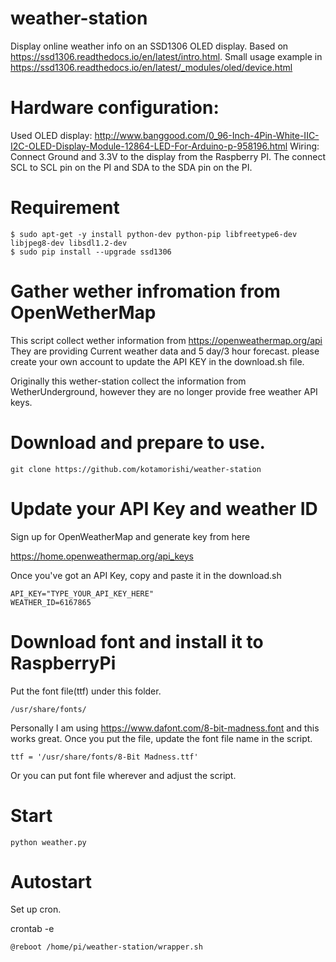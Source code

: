 # weather-station
Display online weather info on an SSD1306 OLED display. 
Based on https://ssd1306.readthedocs.io/en/latest/intro.html.
Small usage example in https://ssd1306.readthedocs.io/en/latest/_modules/oled/device.html

# Hardware configuration:
Used OLED display: http://www.banggood.com/0_96-Inch-4Pin-White-IIC-I2C-OLED-Display-Module-12864-LED-For-Arduino-p-958196.html
Wiring: Connect Ground and 3.3V to the display from the Raspberry PI. The connect SCL to SCL pin on the PI and SDA to the SDA pin on the PI.

# Requirement
```
$ sudo apt-get -y install python-dev python-pip libfreetype6-dev libjpeg8-dev libsdl1.2-dev
$ sudo pip install --upgrade ssd1306
```

# Gather wether infromation from OpenWetherMap 
This script collect wether information from https://openweathermap.org/api
They are providing Current weather data and 5 day/3 hour forecast. please create your own account to update the API KEY in the download.sh file.

Originally this wether-station collect the information from WetherUnderground, however they are no longer provide free weather API keys.

# Download and prepare to use.
```
git clone https://github.com/kotamorishi/weather-station
```


# Update your API Key and weather ID

Sign up for OpenWeatherMap and generate key from here

https://home.openweathermap.org/api_keys


Once you've got an API Key, copy and paste it in the download.sh
```
API_KEY="TYPE_YOUR_API_KEY_HERE"
WEATHER_ID=6167865
```

# Download font and install it to RaspberryPi
Put the font file(ttf) under this folder.
```
/usr/share/fonts/
```

Personally I am using https://www.dafont.com/8-bit-madness.font and this works great.
Once you put the file, update the font file name in the script.
```
ttf = '/usr/share/fonts/8-Bit Madness.ttf'
```
Or you can put font file wherever and adjust the script.

# Start 
```
python weather.py
```

# Autostart
Set up cron.

crontab -e

```
@reboot /home/pi/weather-station/wrapper.sh
``` 
